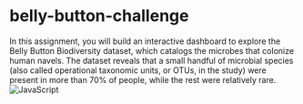 # belly-button-challenge

In this assignment, you will build an interactive dashboard to explore the Belly Button Biodiversity dataset, which catalogs the microbes that colonize human navels.
The dataset reveals that a small handful of microbial species (also called operational taxonomic units, or OTUs, in the study) were present in more than 70% of people, while the rest were relatively rare.
![JavaScript](https://github.com/dthomas0424/belly-button-challenge/assets/135156232/ab6f19bb-d5ac-42ee-9005-5fdc6438ab2a)
